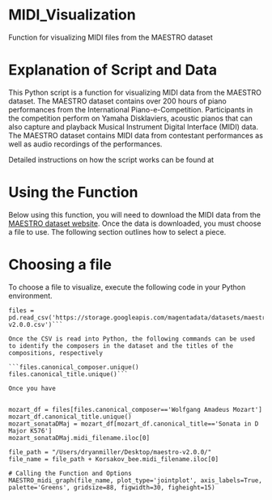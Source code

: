 # MIDI_Visualization
Function for visualizing MIDI files from the MAESTRO dataset

# Explanation of Script and Data
This Python script is a function for visualizing MIDI data from the MAESTRO dataset. The MAESTRO dataset contains over 200 hours of piano performances from the International Piano-e-Competition. Participants in the competition perform on Yamaha Disklaviers, acoustic pianos that can also capture and playback Musical Instrument Digital Interface (MIDI) data. The MAESTRO dataset contains MIDI data from contestant performances as well as audio recordings of the performances.

Detailed instructions on how the script works can be found at 

# Using the Function
Below using this function, you will need to download the MIDI data from the [MAESTRO dataset website](https://magenta.tensorflow.org/datasets/maestro). Once the data is downloaded, you must choose a file to use. The following section outlines how to select a piece.

# Choosing a file
To choose a file to visualize, execute the following code in your Python environment. 

```import pandas as pd
files = pd.read_csv('https://storage.googleapis.com/magentadata/datasets/maestro/v2.0.0/maestro-v2.0.0.csv')```

Once the CSV is read into Python, the following commands can be used to identify the composers in the dataset and the titles of the compositions, respectively

```files.canonical_composer.unique()
files.canonical_title.unique()```

Once you have 


mozart_df = files[files.canonical_composer=='Wolfgang Amadeus Mozart']
mozart_df.canonical_title.unique()
mozart_sonataDMaj = mozart_df[mozart_df.canonical_title=='Sonata in D Major K576']
mozart_sonataDMaj.midi_filename.iloc[0]

file_path = "/Users/dryanmiller/Desktop/maestro-v2.0.0/"
file_name = file_path + Korsakov_bee.midi_filename.iloc[0]

# Calling the Function and Options
MAESTRO_midi_graph(file_name, plot_type='jointplot', axis_labels=True, palette='Greens', gridsize=88, figwidth=30, figheight=15)
